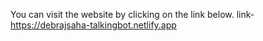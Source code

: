 You can visit the website by clicking on the link below.
link- https://debrajsaha-talkingbot.netlify.app
